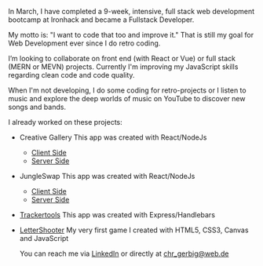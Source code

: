 In March, I have completed a 9-week, intensive, full stack web development bootcamp at Ironhack and became a Fullstack Developer.

My motto is: "I want to code that too and improve it." That is still my goal for Web Development ever since I do retro coding.

I’m looking to collaborate on front end (with React or Vue) or full stack (MERN or MEVN) projects. Currently I'm improving my JavaScript skills regarding clean code and code quality.

When I'm not developing, I do some coding for retro-projects or I listen to music and explore the deep worlds of music on YouTube to discover new songs and bands.

I already worked on these projects:

- Creative Gallery
  This app was created with React/NodeJs
  - [Client Side](https://github.com/christiangerbig/creative-gallery-client)
  - [Server Side](https://github.com/christiangerbig/creative-gallery-server) 
- JungleSwap
  This app was created with React/NodeJs
  - [Client Side](https://github.com/christiangerbig/JUNGLE_SWAP-client)
  - [Server Side](https://github.com/christiangerbig/JUNGLE_SWAP-server)
- [Trackertools](https://github.com/christiangerbig/Trackertools)
  This app was created with Express/Handlebars
- [LetterShooter](https://github.com/christiangerbig/letter-shooter)
  My very first game I created with HTML5, CSS3, Canvas and JavaScript

  You can reach me via [LinkedIn](https://www.linkedin.com/in/christian-gerbig/) or directly at chr_gerbig@web.de

